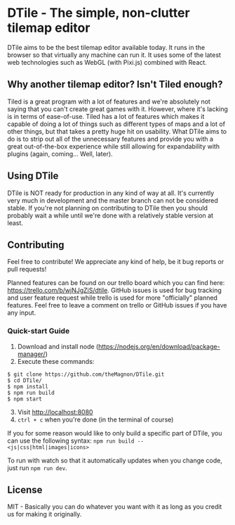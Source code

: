 # DTile - The simple, non-clutter tilemap editor
DTile aims to be the best tilemap editor available today. It runs in the browser so that virtually any machine can run it. It uses some of the latest web technologies such as WebGL (with Pixi.js) combined with React.

## Why another tilemap editor? Isn't Tiled enough?
Tiled is a great program with a lot of features and we're absolutely not saying that you can't create great games with it. However, where it's lacking is in terms of ease-of-use. Tiled has a lot of features which makes it capable of doing a lot of things such as different types of maps and a lot of other things, but that takes a pretty huge hit on usability. What DTile aims to do is to strip out all of the unnecessary features and provide you with a great out-of-the-box experience while still allowing for expandability with plugins (again, coming... Well, later).

## Using DTile
DTile is NOT ready for production in any kind of way at all. It's currently very much in development and the master branch can not be considered stable. If you're not planning on contributing to DTile then you should probably wait a while until we're done with a relatively stable version at least.

## Contributing
Feel free to contribute! We appreciate any kind of help, be it bug reports or pull requests!

Planned features can be found on our trello board which you can find here: <https://trello.com/b/wjNJgZiS/dtile>.
GitHub issues is used for bug tracking and user feature request while trello is used for more "officially" planned features. Feel free to leave a comment on trello or GitHub issues if you have any input.

### Quick-start Guide
1. Download and install node (<https://nodejs.org/en/download/package-manager/>)
2. Execute these commands:
```
$ git clone https://github.com/theMagnon/DTile.git
$ cd DTile/
$ npm install
$ npm run build
$ npm start
```
3. Visit <http://localhost:8080>
4. `ctrl + c` when you're done (in the terminal of course)

If you for some reason would like to only build a specific part of DTile, you can use the following syntax: `npm run build -- <js|css|html|images|icons>`

To run with watch so that it automatically updates when you change code, just run `npm run dev`.

## License
MIT - Basically you can do whatever you want with it as long as you credit us for making it originally.
